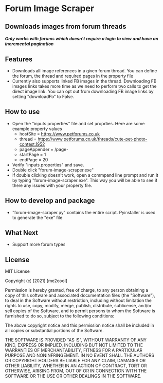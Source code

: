 # Forum Image Scraper
## Downloads images from forum threads
##### Only works with forums which doesn't require a login to view and have an incremental pagination 

## Features
- Downloads all image references in a given forum thread. You can define the forum, the thread and required pages in the property file
- Currently also supports linked FB images in the thread. Downloading FB images links takes more time as we need to perform two calls to get the direct image link. You can opt out from downloading FB image links by setting "downloadFb" to False. 

## How to use

- Open the "inputs.properties" file and set proprties. Here are some example property values
    - hostSite = https://www.petforums.co.uk
    - thread = https://www.petforums.co.uk/threads/cute-pet-photo-contest.1952
    - pageAppender = /page-
    - startPage = 1
    - endPage = 20
- Verify "inputs.properties" and save.
- Double click "forum-image-scraper.exe"
- If double clicking doesn't work, open a commpand line prompt and run it by typing "forum-image-scraper.exe". This way you will be able to see if there any issues with your property file. 

## How to develop and package
- "forum-image-scraper.py" contains the entire script. Pyinstaller is used to generate the "exe" file


## What Next
- Support more forum types

## License

MIT License

Copyright (c) [2021] [me2cool]

Permission is hereby granted, free of charge, to any person obtaining a copy
of this software and associated documentation files (the "Software"), to deal
in the Software without restriction, including without limitation the rights
to use, copy, modify, merge, publish, distribute, sublicense, and/or sell
copies of the Software, and to permit persons to whom the Software is
furnished to do so, subject to the following conditions:

The above copyright notice and this permission notice shall be included in all
copies or substantial portions of the Software.

THE SOFTWARE IS PROVIDED "AS IS", WITHOUT WARRANTY OF ANY KIND, EXPRESS OR
IMPLIED, INCLUDING BUT NOT LIMITED TO THE WARRANTIES OF MERCHANTABILITY,
FITNESS FOR A PARTICULAR PURPOSE AND NONINFRINGEMENT. IN NO EVENT SHALL THE
AUTHORS OR COPYRIGHT HOLDERS BE LIABLE FOR ANY CLAIM, DAMAGES OR OTHER
LIABILITY, WHETHER IN AN ACTION OF CONTRACT, TORT OR OTHERWISE, ARISING FROM,
OUT OF OR IN CONNECTION WITH THE SOFTWARE OR THE USE OR OTHER DEALINGS IN THE
SOFTWARE.
